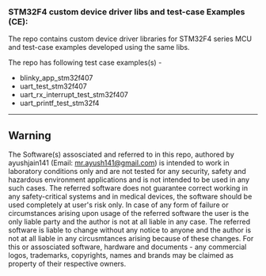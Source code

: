 ### STM32F4 custom device driver libs and test-case Examples (CE):<br>

The repo contains custom device driver libraries for STM32F4 series MCU and test-case examples developed using the same libs.

The repo has following test case examples(s) - <br>

- blinky_app_stm32f407
- uart_test_stm32f407
- uart_rx_interrupt_test_stm32f407
- uart_printf_test_stm32f4

---------------------------------------------------------
## Warning
The Software(s) assosciated and referred to in this repo, authored by ayushjain141 (Email: mr.ayush141@gmail.com) is intended to work in laboratory conditions only and are not tested for any security, safety and hazardous environment applications and is not intended to be used in any such cases. The referred software does not guarantee correct working in any safety-critical systems and in medical devices, the software should be used completely at user's risk only. In case of any form of failure or circumstances arising upon usage of the referred software the user is the only liable party and the author is not at all liable in any case. The referred software is liable to change without any notice to anyone and the author is not at all liable in any circusmtances arising because of these changes. For this or assosciated software, hardware and documents - any commercial logos, trademarks, copyrights, names and brands may be claimed as property of their respective owners.
